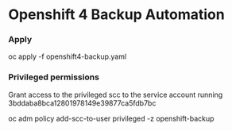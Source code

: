 # Openshift 4 Backup Automation

### Apply

oc apply -f openshift4-backup.yaml

### Privileged permissions

Grant access to the privileged scc to the service account running 3bddaba8bca12801978149e39877ca5fdb7bc

oc adm policy add-scc-to-user privileged -z openshift-backup

